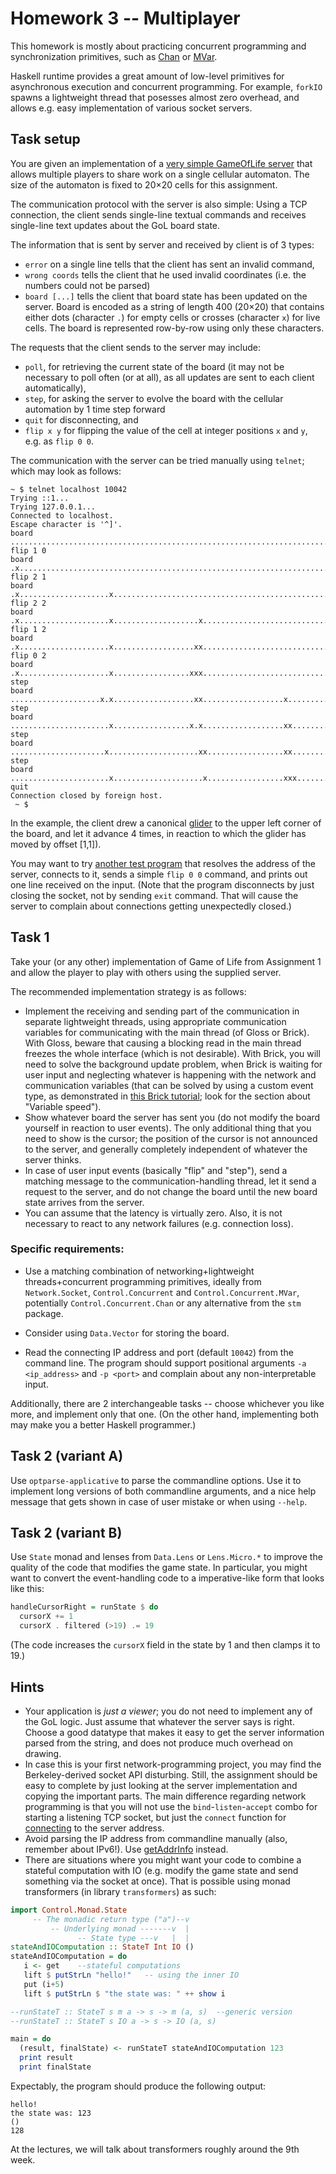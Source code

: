 
# Homework 3 -- Multiplayer

This homework is mostly about practicing concurrent programming and synchronization primitives, such as [Chan](https://hackage.haskell.org/package/base-4.12.0.0/docs/Control-Concurrent-Chan.html) or [MVar](https://hackage.haskell.org/package/base-4.12.0.0/docs/Control-Concurrent-MVar.html).

Haskell runtime provides a great amount of low-level primitives for asynchronous execution and concurrent programming. For example, `forkIO` spawns a lightweight thread that posesses almost zero overhead, and allows e.g. easy implementation of various socket servers.

## Task setup

You are given an implementation of a [very simple GameOfLife server](golserver.hs) that allows multiple players to share work on a single cellular automaton. The size of the automaton is fixed to 20×20 cells for this assignment.

The communication protocol with the server is also simple: Using a TCP connection, the client sends single-line textual commands and receives single-line text updates about the GoL board state.

The information that is sent by server and received by client is of 3 types:

- `error` on a single line tells that the client has sent an invalid command,
- `wrong coords` tells the client that he used invalid coordinates (i.e. the numbers could not be parsed)
- `board [...]` tells the client that board state has been updated on the server. Board is encoded as a string of length 400 (20×20) that contains either dots (character `.`) for empty cells or crosses (character `x`) for live cells. The board is represented row-by-row using only these characters.

The requests that the client sends to the server may include:
- `poll`, for retrieving the current state of the board (it may not be necessary to poll often (or at all), as all updates are sent to each client automatically),
- `step`, for asking the server to evolve the board with the cellular automation by 1 time step forward
- `quit` for disconnecting, and
- `flip x y` for flipping the value of the cell at integer positions `x` and `y`, e.g. as `flip 0 0`.

The communication with the server can be tried manually using `telnet`; which may look as follows:

```
~ $ telnet localhost 10042
Trying ::1...
Trying 127.0.0.1...
Connected to localhost.
Escape character is '^]'.
board ................................................................................................................................................................................................................................................................................................................................................................................................................
flip 1 0
board .x..............................................................................................................................................................................................................................................................................................................................................................................................................
flip 2 1
board .x....................x.........................................................................................................................................................................................................................................................................................................................................................................................
flip 2 2
board .x....................x...................x.....................................................................................................................................................................................................................................................................................................................................................................
flip 1 2
board .x....................x..................xx.....................................................................................................................................................................................................................................................................................................................................................................
flip 0 2
board .x....................x.................xxx.....................................................................................................................................................................................................................................................................................................................................................................
step
board ....................x.x..................xx..................x..................................................................................................................................................................................................................................................................................................................................................
step
board ......................x.................x.x..................xx.................................................................................................................................................................................................................................................................................................................................................
step
board .....................x....................xx.................xx.................................................................................................................................................................................................................................................................................................................................................
step
board ......................x....................x.................xxx................................................................................................................................................................................................................................................................................................................................................
quit
Connection closed by foreign host.
 ~ $ 
```

In the example, the client drew a canonical [glider](https://en.wikipedia.org/wiki/Glider_(Conway's_Life)) to the upper left corner of the board, and let it advance 4 times, in reaction to which the glider has moved by offset [1,1]).

You may want to try [another test program](sendcmd.hs) that resolves the address of the server, connects to it, sends a simple `flip 0 0` command, and prints out one line received on the input. (Note that the program disconnects by just closing the socket, not by sending `exit` command. That will cause the server to complain about connections getting unexpectedly closed.)

## Task 1

Take your (or any other) implementation of Game of Life from Assignment 1 and allow the player to play with others using the supplied server.

The recommended implementation strategy is as follows:
- Implement the receiving and sending part of the communication in separate lightweight threads, using appropriate communication variables for communicating with the main thread (of Gloss or Brick). With Gloss, beware that causing a blocking read in the main thread freezes the whole interface (which is not desirable). With Brick, you will need to solve the background update problem, when Brick is waiting for user input and neglecting whatever is happening with the network and communication variables (that can be solved by using a custom event type, as demonstrated in [this Brick tutorial](https://samtay.github.io/articles/brick.html); look for the section about "Variable speed").
- Show whatever board the server has sent you (do not modify the board yourself in reaction to user events). The only additional thing that you need to show is the cursor; the position of the cursor is not announced to the server, and generally completely independent of whatever the server thinks.
- In case of user input events (basically "flip" and "step"), send a matching message to the communication-handling thread, let it send a request to the server, and do not change the board until the new board state arrives from the server.
- You can assume that the latency is virtually zero. Also, it is not necessary to react to any network failures (e.g. connection loss).


### Specific requirements:

- Use a matching combination of networking+lightweight threads+concurrent programming primitives, ideally from `Network.Socket`, `Control.Concurrent` and `Control.Concurrent.MVar`, potentially `Control.Concurrent.Chan` or any alternative from the `stm` package.

- Consider using `Data.Vector` for storing the board.

- Read the connecting IP address and port (default `10042`) from the command line. The program should support positional arguments `-a <ip_address>` and `-p <port>` and complain about any non-interpretable input.

Additionally, there are 2 interchangeable tasks -- choose whichever you like more, and implement only that one. (On the other hand, implementing both may make you a better Haskell programmer.)

## Task 2 (variant A)

Use `optparse-applicative` to parse the commandline options. Use it to implement long versions of both commandline arguments, and a nice help message that gets shown in case of user mistake or when using `--help`.

## Task 2 (variant B)

Use `State` monad and lenses from `Data.Lens` or `Lens.Micro.*` to improve the quality of the code that modifies the game state. In particular, you might want to convert the event-handling code to a imperative-like form that looks like this:

```hs
handleCursorRight = runState $ do
  cursorX += 1
  cursorX . filtered (>19) .= 19
```

(The code increases the `cursorX` field in the state by 1 and then clamps it to 19.)

## Hints

- Your application is _just a viewer_; you do not need to implement any of the GoL logic. Just assume that whatever the server says is right. Choose a good datatype that makes it easy to get the server information parsed from the string, and does not produce much overhead on drawing.
- In case this is your first network-programming project, you may find the Berkeley-derived socket API disturbing. Still, the assignment should be easy to complete by just looking at the server implementation and copying the important parts. The main difference regarding network programming is that you will not use the `bind`-`listen`-`accept` combo for starting a listening TCP socket, but just the `connect` function for [connecting](https://hackage.haskell.org/package/network-3.1.1.0/docs/Network-Socket.html#v:connect) to the server address.
- Avoid parsing the IP address from commandline manually (also, remember about IPv6!). Use [getAddrInfo](https://hackage.haskell.org/package/network-3.1.1.0/docs/Network-Socket.html#v:getAddrInfo) instead.
- There are situations where you might want your code to combine a stateful computation with IO (e.g. modify the game state and send something via the socket at once). That is possible using monad transformers (in library `transformers`) as such:

```hs
import Control.Monad.State
     -- The monadic return type ("a")--v
         -- Underlying monad -------v  |
               -- State type ---v   |  |
stateAndIOComputation :: StateT Int IO ()
stateAndIOComputation = do
   i <- get    --stateful computations
   lift $ putStrLn "hello!"   -- using the inner IO
   put (i+5)
   lift $ putStrLn $ "the state was: " ++ show i

--runStateT :: StateT s m a -> s -> m (a, s)  --generic version
--runStateT :: StateT s IO a -> s -> IO (a, s)

main = do
  (result, finalState) <- runStateT stateAndIOComputation 123
  print result
  print finalState
```

Expectably, the program should produce the following output:

```
hello!
the state was: 123
()
128
```

At the lectures, we will talk about transformers roughly around the 9th week.
